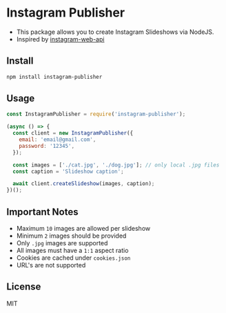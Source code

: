 # Instagram Publisher

- This package allows you to create Instagram Slideshows via NodeJS.
- Inspired by [instagram-web-api](https://www.npmjs.com/package/instagram-web-api)

## Install

```bash
npm install instagram-publisher
```

## Usage

```js
const InstagramPublisher = require('instagram-publisher');

(async () => {
  const client = new InstagramPublisher({
    email: 'email@gmail.com',
    password: '12345',
  });

  const images = ['./cat.jpg', './dog.jpg']; // only local .jpg files
  const caption = 'Slideshow caption';

  await client.createSlideshow(images, caption);
})();
```

## Important Notes

- Maximum `10` images are allowed per slideshow
- Minimum `2` images should be provided
- Only `.jpg` images are supported
- All images must have a `1:1` aspect ratio
- Cookies are cached under `cookies.json`
- URL's are not supported

## License

MIT
